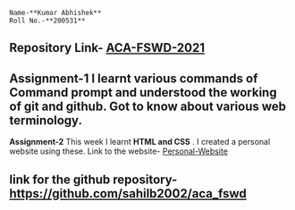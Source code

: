 ```
Name-**Kumar Abhishek**
Roll No.-**200531**
```
Repository Link- [ACA-FSWD-2021](https://github.com/kabhishek20/ACA-FSWD-2021)
---
**Assignment-1**
I learnt various commands of **Command prompt** and understood the working of **git and github**. Got to know about various web terminology.
---

**Assignment-2**
This week I learnt **HTML and CSS** . I created a personal website using these.
Link to the website- [Personal-Website](https://kabhishek20.github.io/ACA-FSWD-2021/)

**link for the github repository-https://github.com/sahilb2002/aca_fswd**
---
